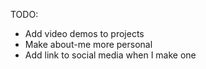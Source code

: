 TODO:

- Add video demos to projects
- Make about-me more personal
- Add link to social media when I make one
